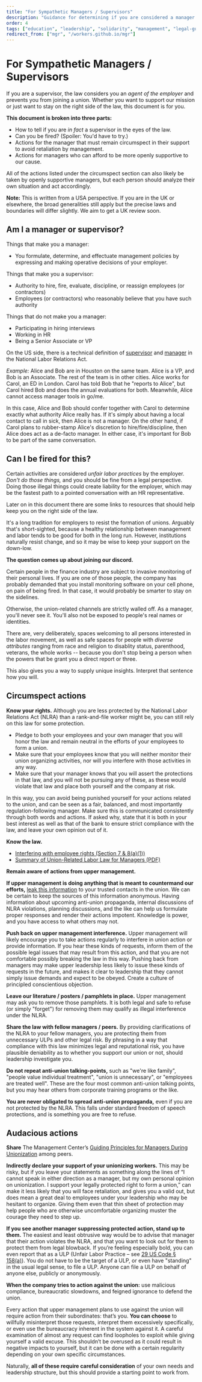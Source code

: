```yaml
---
title: "For Sympathetic Managers / Supervisors"
description: "Guidance for determining if you are considered a manager under labor law and what that means for union participation."
order: 4
tags: ["education", "leadership", "solidarity", "management", "legal-guidance"]
redirect_from: ["mgr", "/workers.github.io/mgr"]
---
```


# For Sympathetic Managers / Supervisors

If you are a supervisor, the law considers you an *agent of the employer* and prevents you from joining a union.
Whether you want to support our mission or just want to stay on the right side of the law, this document is for you.

**This document is broken into three parts:**

* How to tell if you are *in fact* a supervisor in the eyes of the law.
* Can you be fired? (Spoiler: You'd have to try.)
* Actions for the manager that must remain circumspect in their support to avoid retaliation by management.
* Actions for managers who can afford to be more openly supportive to our cause.

All of the actions listed under the circumspect section can also likely be taken by openly supportive managers, but each person should analyze their own situation and act accordingly.

**Note:** This is written from a USA perspective.
If you are in the UK or elsewhere, the broad generalities still apply but the precise laws and boundaries will differ slightly.
We aim to get a UK review soon.

## Am I a manager or supervisor?

Things that make you a manager:

* You formulate, determine, and effectuate management policies by expressing and making operative decisions of your employer.

Things that make you a supervisor:

* Authority to hire, fire, evaluate, discipline, or reassign employees (or contractors)
* Employees (or contractors) who reasonably believe that you have such authority

Things that do not make you a manager:

* Participating in hiring interviews
* Working in HR
* Being a Senior Associate or VP

On the US side, there is a technical definition of
[supervisor](https://www.law.cornell.edu/definitions/uscode.php?width=840&height=800&iframe=true&def_id=29-USC-1697229976-858777245&term_occur=999&term_src=title:29:chapter:7:subchapter:II:section:152)
and
[manager](https://www.law.cornell.edu/wex/managerial_employee)
in the National Labor Relations Act. 

*Example:* Alice and Bob are in Houston on the same team.
Alice is a VP, and Bob is an Associate.
The rest of the team is in other cities.
Alice works for Carol, an ED in London.
Carol has told Bob that he "reports to Alice",
but Carol hired Bob and does the annual evaluations for both.
Meanwhile, Alice cannot access manager tools in go/me.

In this case, Alice and Bob should confer together with Carol to determine exactly what authority Alice really has.
If it's simply about having a local contact to call in sick, then Alice is not a manager.
On the other hand, if Carol plans to rubber-stamp Alice's discretion to hire/fire/discipline,
then Alice does act as a de-facto manager. In either case, it's important for Bob to be part of
the same conversation.

## Can I be fired for this?

Certain activities are considered *unfair labor practices* by the employer.
*Don't do those things,* and you should be fine from a legal perspective.
Doing those illegal things could create liability for the employer,
which may be the fastest path to a pointed conversation with an HR representative.

Later on in this document there are some links to resources that should help keep you on the right side of the law.

It's a long tradition for employers to resist the formation of unions.
Arguably that's short-sighted, because a healthy relationship between management and labor
tends to be good for both in the long run. However, institutions naturally resist change,
and so it may be wise to keep your support on the down-low.

**The question comes up about joining our discord.**

Certain people in the finance industry are subject to invasive monitoring of their personal lives.
If you are one of those people, the company has probably demanded that you install monitoring software on your cell phone, on pain of being fired.
In that case, it would probably be smarter to stay on the sidelines.

Otherwise, the union-related channels are strictly walled off. As a manager, you'll never see it.
You'll also not be exposed to people's real names or identities.

There are, very deliberately, spaces welcoming to all persons interested in the labor movement,
as well as safe spaces for people with *diverse attributes* ranging from race and religion to
disablity status, parenthood, veterans, the whole works -- because you don't stop being a person
when the powers that be grant you a direct report or three.

This also gives you a way to supply unique insights. Interpret that sentence how you will.

## Circumspect actions

**Know your rights.**
Although you are less protected by the National Labor Relations Act (NLRA) than a rank-and-file worker might be, you can still rely on this law for some protection.

* Pledge to both your employees and your own manager that you will honor the law and remain neutral in the efforts of your employees to form a union.
* Make sure that your employees know that you will neither monitor their union organizing activities, nor will you interfere with those activities in any way.
* Make sure that your manager knows that you will assert the protections in that law, and you will not be pursuing any of these, as these would violate that law and place both yourself and the company at risk.

In this way, you can avoid being punished yourself for your actions related to the union, and can be seen as a fair, balanced, and most importantly regulation-following manager.
Make sure this is communicated consistently through both words and actions.
If asked why, state that it is both in your best interest as well as that of the bank to ensure strict compliance with the law, and leave your own opinion out of it.

**Know the law.**
* [Interfering with employee rights (Section 7 & 8(a)(1))](https://www.nlrb.gov/about-nlrb/rights-we-protect/the-law/interfering-with-employee-rights-section-7-8a1)
* [Summary of Union-Related Labor Law for Managers (PDF)](https://static1.squarespace.com/static/651eeddc8d7ed372484d2e59/t/65c55e824547cb519d625633/1707433602125/BN+Resource+Management+Communications.pdf)

**Remain aware of actions from upper management.**

**If upper management is doing anything that is meant to countermand our efforts,**
[leak this information](/contact) to your trusted contacts in the union. We can be certain to keep the sources of this information anonymous.
Having information about upcoming anti-union propaganda, internal discussions of NLRA violations, planning discussions,
and the like can help us formulate proper responses and render their actions impotent.
Knowledge is power, and you have access to what others may not.

**Push back on upper management interference.**
Upper management will likely encourage you to take actions regularly to interfere in union action or provide information. If you hear these kinds of requests, inform them of the possible legal issues that may result from this action, and that you are not comfortable possibly breaking the law in this way. Pushing back from managers may make upper leadership less likely to issue these kinds of requests in the future, and makes it clear to leadership that they cannot simply issue demands and expect to be obeyed. Create a culture of principled conscientious objection.

**Leave our literature / posters / pamphlets in place.**
Upper management may ask you to remove those pamphlets.
It is both legal and safe to refuse (or simply "forget") for removing them may qualify as illegal interference under the NLRA.

**Share the law with fellow managers / peers.**
By providing clarifications of the NLRA to your fellow managers,
you are protecting them from unnecessary ULPs and other legal risk.
By phrasing in a way that compliance with this law minimizes legal and reputational risk,
you have plausible deniability as to whether you support our union or not, should leadership investigate you.

**Do not repeat anti-union talking-points,**
such as "we're like family", "people value individual treatment", "union is unnecessary", or "employees are treated well".
These are the four most common anti-union talking points, but you may hear others from corporate training programs or the like.

**You are never obligated to spread anti-union propaganda,** even if you are not protected by the NLRA.
This falls under standard freedom of speech protections, and is something you are free to refuse.

## Audacious actions

**Share** The Management Center’s
[Guiding Principles for Managers During Unionization](https://www.managementcenter.org/resources/four-guiding-principles-for-managers-during-unionization/)
among peers.

**Indirectly declare your support of your unionizing workers.**
This may be risky, but if you leave your statements as something along the lines of “I cannot speak in either direction as a manager, but my own personal opinion on unionization. I support your legally protected right to form a union,” can make it less likely that you will face retaliation, and gives you a valid out, but does mean a great deal to employees under your leadership who may be hesitant to organize. Giving them even that thin sheet of protection may help people who are otherwise uncomfortable organizing muster the courage they need to step up.

**If you see another manager suppressing protected action, stand up to them.**
The easiest and least obtrusive way would be to advise that manager that their action violates the NLRA,
and that you want to look out for them to protect them from legal blowback.
If you’re feeling especially bold, you can even report that as a ULP
(Unfair Labor Practice – see [29 US Code § 158(a)](https://www.law.cornell.edu/uscode/text/29/158)).
You do not have to be the target of a ULP, or even have "standing" in the usual legal sense, to file a ULP.
Anyone can file a ULP on behalf of anyone else, publicly or anonymously.

**When the company tries to action against the union:**
use malicious compliance, bureaucratic slowdowns, and feigned ignorance to defend the union.

Every action that upper management plans to use against the union will require action from their subordinates: that’s you.
**You can choose** to willfully misinterpret those requests, interpret them excessively specifically,
or even use the bureaucracy inherent in the system against it.
A careful examination of almost any request can find loopholes to exploit while giving yourself a valid excuse.
This shouldn’t be overused as it could result in negative impacts to yourself,
but it can be done with a certain regularity depending on your own specific circumstances.

Naturally, **all of these require careful consideration** of your own needs and leadership structure,
but this should provide a starting point to work from.


